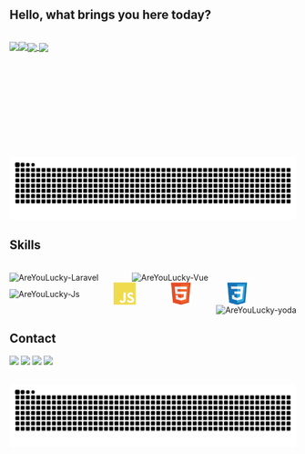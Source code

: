## Hello, what brings you here today?
</br>

<a href="#">
  <img height=200 align="center" src="https://my-stats-43gk.vercel.app/api?username=AreYouLucky&show_icons=true&theme=gitdimmed&hide=contribs,issues&show=discussions_answered&rank_icon=github&include_all_commits=true&card_width=150" />
</a>

<a href="#">
  <img height=200 align="center" src="https://my-stats-43gk.vercel.app/api/top-langs/?username=AreYouLucky&hide=html,scss,css&langs_count=8&layout=compact&theme=gitdimmed&no-bg=true&title=Followers,Stars,Repositories,MultipleLang,Commits&card_width=50$col=-1" />
</a>


<img align="left" height=202 src="https://github-readme-streak-stats.herokuapp.com/?user=AreYouLucky&theme=gitdimmed&no-bg=true"/>
<img align="left" height=97 src="https://github-profile-trophy.vercel.app/?username=AreYouLucky&theme=gitdimmed&no-bg=true"/>

![Snake animation](https://github.com/AreYouLucky/AreYouLucky/blob/main/github-contribution-grid-snake.svg)
 
 
 ## Skills
<div style="display: inline_block"><br>
 <img height="40" align="center" alt="AreYouLucky-Laravel" src="https://cdn.jsdelivr.net/gh/devicons/devicon@latest/icons/laravel/laravel-original-wordmark.svg" />
 &nbsp;&nbsp;&nbsp;&nbsp;&nbsp;&nbsp;&nbsp;&nbsp;&nbsp;&nbsp;&nbsp;&nbsp;&nbsp;
 <img height="40" align="center" alt="AreYouLucky-Vue" src="https://cdn.jsdelivr.net/gh/devicons/devicon@latest/icons/vuejs/vuejs-original.svg" />
  &nbsp;&nbsp;&nbsp;&nbsp;&nbsp;&nbsp;&nbsp;&nbsp;&nbsp;&nbsp;&nbsp;&nbsp;&nbsp;
  <img height="40" align="center" alt="AreYouLucky-Js" height="30" width="40" src="https://cdn.jsdelivr.net/gh/devicons/devicon@latest/icons/java/java-original-wordmark.svg">
 &nbsp;&nbsp;&nbsp;&nbsp;&nbsp;&nbsp;&nbsp;&nbsp;&nbsp;&nbsp;&nbsp;&nbsp;&nbsp;
  <img height="40" align="center" alt="AreYouLucky-Js" height="30" width="40" src="https://raw.githubusercontent.com/devicons/devicon/master/icons/javascript/javascript-plain.svg">
 &nbsp;&nbsp;&nbsp;&nbsp;&nbsp;&nbsp;&nbsp;&nbsp;&nbsp;&nbsp;&nbsp;&nbsp;&nbsp;
  <img height="40" align="center" alt="AreYouLucky-HTML" height="30" width="40" src="https://raw.githubusercontent.com/devicons/devicon/master/icons/html5/html5-original.svg">
 &nbsp;&nbsp;&nbsp;&nbsp;&nbsp;&nbsp;&nbsp;&nbsp;&nbsp;&nbsp;&nbsp;&nbsp;&nbsp;
  <img height="40" align="center" alt="AreYouLucky-CSS" height="30" width="40" src="https://raw.githubusercontent.com/devicons/devicon/master/icons/css3/css3-original.svg">
   <img align="right" height="90em" alt="AreYouLucky-yoda" style="z-index:1999"   src="https://i.giphy.com/media/v1.Y2lkPTc5MGI3NjExejdrcjZvZTY0M3JwMzYzaXltdGZ3cjU2amVrZXllMzFiNTQwbjhmZiZlcD12MV9pbnRlcm5hbF9naWZfYnlfaWQmY3Q9Zw/QAsHga1AB6dIGUsui6/giphy.gif">
</div>
  
</br>

## Contact 
<div> 
  <a href="https://www.linkedin.com/in/john-michael-quimbo-cagadas-822269294" target="_blank"><img src="https://img.shields.io/badge/-LinkedIn-%230077B5?style=for-the-badge&logo=linkedin&logoColor=white" target="_blank"></a> 
  <a href="https://x.com/_AreYouLucky" target="_blank"><img src="https://img.shields.io/badge/-Twitter-%23EA4335?style=for-the-badge&logo=youtube&logoColor=white" target="_blank"></a>
  <a href="https://www.instagram.com/_areyoulucky/" target="_blank"><img src="https://img.shields.io/badge/-Instagram-%23E4405F?style=for-the-badge&logo=instagram&logoColor=white" target="_blank"></a>
  <a href = "mailto: johnmichaelcagadas@gmail.com"><img src="https://img.shields.io/badge/-Gmail-%23333?style=for-the-badge&logo=gmail&logoColor=white" target="_blank"></a>
 </br>
</br>
 
  ![Snake animation](https://github.com/AreYouLucky/AreYouLucky/blob/main/github-contribution-grid-snake.svg)
 
</div>
